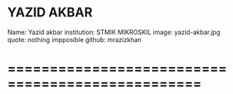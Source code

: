 # YAZID AKBAR
Name: Yazid akbar
institution: STMIK MIKROSKIL
image: yazid-akbar.jpg 
quote: nothing impposible
github: mrazizkhan
# =================================================
